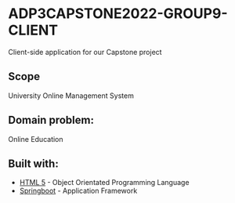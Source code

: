 # ADP3CAPSTONE2022-GROUP9-CLIENT
Client-side application for our Capstone project

## Scope

University Online Management System

## **Domain problem:**

Online Education

## Built with:

- [HTML 5](https://www.java.com/en/) - Object Orientated Programming Language
- [Springboot](https://spring.io/projects/spring-boot) - Application Framework


